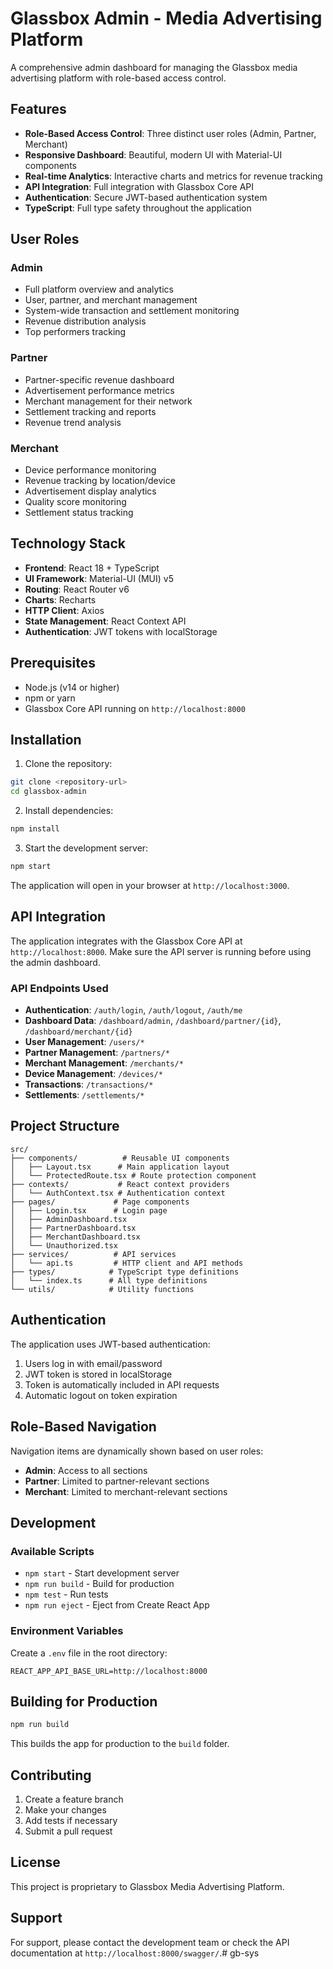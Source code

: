 # Glassbox Admin - Media Advertising Platform

A comprehensive admin dashboard for managing the Glassbox media advertising platform with role-based access control.

## Features

- **Role-Based Access Control**: Three distinct user roles (Admin, Partner, Merchant)
- **Responsive Dashboard**: Beautiful, modern UI with Material-UI components
- **Real-time Analytics**: Interactive charts and metrics for revenue tracking
- **API Integration**: Full integration with Glassbox Core API
- **Authentication**: Secure JWT-based authentication system
- **TypeScript**: Full type safety throughout the application

## User Roles

### Admin
- Full platform overview and analytics
- User, partner, and merchant management
- System-wide transaction and settlement monitoring
- Revenue distribution analysis
- Top performers tracking

### Partner
- Partner-specific revenue dashboard
- Advertisement performance metrics
- Merchant management for their network
- Settlement tracking and reports
- Revenue trend analysis

### Merchant
- Device performance monitoring
- Revenue tracking by location/device
- Advertisement display analytics
- Quality score monitoring
- Settlement status tracking

## Technology Stack

- **Frontend**: React 18 + TypeScript
- **UI Framework**: Material-UI (MUI) v5
- **Routing**: React Router v6
- **Charts**: Recharts
- **HTTP Client**: Axios
- **State Management**: React Context API
- **Authentication**: JWT tokens with localStorage

## Prerequisites

- Node.js (v14 or higher)
- npm or yarn
- Glassbox Core API running on `http://localhost:8000`

## Installation

1. Clone the repository:
```bash
git clone <repository-url>
cd glassbox-admin
```

2. Install dependencies:
```bash
npm install
```

3. Start the development server:
```bash
npm start
```

The application will open in your browser at `http://localhost:3000`.

## API Integration

The application integrates with the Glassbox Core API at `http://localhost:8000`. Make sure the API server is running before using the admin dashboard.

### API Endpoints Used

- **Authentication**: `/auth/login`, `/auth/logout`, `/auth/me`
- **Dashboard Data**: `/dashboard/admin`, `/dashboard/partner/{id}`, `/dashboard/merchant/{id}`
- **User Management**: `/users/*`
- **Partner Management**: `/partners/*`
- **Merchant Management**: `/merchants/*`
- **Device Management**: `/devices/*`
- **Transactions**: `/transactions/*`
- **Settlements**: `/settlements/*`

## Project Structure

```
src/
├── components/          # Reusable UI components
│   ├── Layout.tsx      # Main application layout
│   └── ProtectedRoute.tsx # Route protection component
├── contexts/           # React context providers
│   └── AuthContext.tsx # Authentication context
├── pages/             # Page components
│   ├── Login.tsx      # Login page
│   ├── AdminDashboard.tsx
│   ├── PartnerDashboard.tsx
│   ├── MerchantDashboard.tsx
│   └── Unauthorized.tsx
├── services/          # API services
│   └── api.ts         # HTTP client and API methods
├── types/            # TypeScript type definitions
│   └── index.ts      # All type definitions
└── utils/            # Utility functions
```

## Authentication

The application uses JWT-based authentication:

1. Users log in with email/password
2. JWT token is stored in localStorage
3. Token is automatically included in API requests
4. Automatic logout on token expiration

## Role-Based Navigation

Navigation items are dynamically shown based on user roles:

- **Admin**: Access to all sections
- **Partner**: Limited to partner-relevant sections
- **Merchant**: Limited to merchant-relevant sections

## Development

### Available Scripts

- `npm start` - Start development server
- `npm run build` - Build for production
- `npm test` - Run tests
- `npm run eject` - Eject from Create React App

### Environment Variables

Create a `.env` file in the root directory:

```
REACT_APP_API_BASE_URL=http://localhost:8000
```

## Building for Production

```bash
npm run build
```

This builds the app for production to the `build` folder.

## Contributing

1. Create a feature branch
2. Make your changes
3. Add tests if necessary
4. Submit a pull request

## License

This project is proprietary to Glassbox Media Advertising Platform.

## Support

For support, please contact the development team or check the API documentation at `http://localhost:8000/swagger/`.# gb-sys
